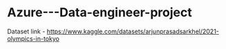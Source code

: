 # Azure---Data-engineer-project

Dataset link - https://www.kaggle.com/datasets/arjunprasadsarkhel/2021-olympics-in-tokyo
